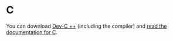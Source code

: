 # C
You can download [Dev-C ++](https://sourceforge.net/projects/orwelldevcpp/) (including the compiler) and [read the documentation for C](https://devdocs.io/c/).
